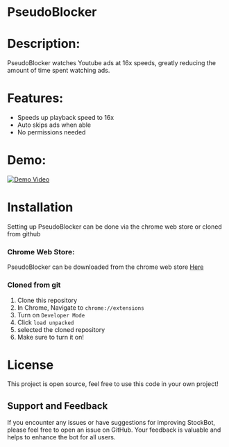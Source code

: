 # PseudoBlocker

# Description:

PseudoBlocker watches Youtube ads at 16x speeds, greatly reducing the amount of time spent watching ads.

# Features:

- Speeds up playback speed to 16x
- Auto skips ads when able
- No permissions needed

# Demo:

[![Demo Video](https://img.youtube.com/vi/ZQa3c0AWe98/0.jpg)](https://youtu.be/ZQa3c0AWe98)

# Installation

Setting up PseudoBlocker can be done via the chrome web store or cloned from github

### Chrome Web Store:

PseudoBlocker can be downloaded from the chrome web store [Here](https://chromewebstore.google.com/detail/pseudoblocker/dhknglbhklndbfiibpocgckdhfdagcgb)

### Cloned from git

1. Clone this repository
2. In Chrome, Navigate to `chrome://extensions`
3. Turn on `Developer Mode`
4. Click `load unpacked`
5. selected the cloned repository
6. Make sure to turn it on!

# License

This project is open source, feel free to use this code in your own project!

## Support and Feedback

If you encounter any issues or have suggestions for improving StockBot, please feel free to open an issue on GitHub. Your feedback is valuable and helps to enhance the bot for all users.
